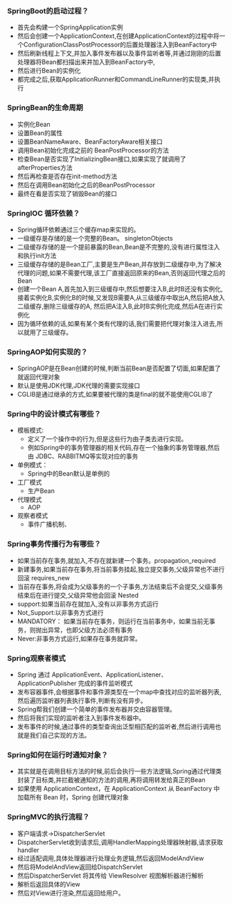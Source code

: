 ### SpringBoot的启动过程？

- 首先会构建一个SpringApplication实例
- 然后会创建一个ApplicationContext,在创建ApplicationContext的过程中将一个ConfigurationClassPostProcessor的后置处理器注入到BeanFactory中
- 然后刷新线程上下文,并加入事件发布器以及事件监听者等,并通过刚刚的后置处理器将Bean都扫描出来并加入到BeanFactory中,
- 然后进行Bean的实例化
- 都完成之后,获取ApplicationRunner和CommandLineRunner的实现类,并执行

### SpringBean的生命周期

- 实例化Bean
- 设置Bean的属性
- 设置BeanNameAware、BeanFactoryAware相关接口
- 调用Bean初始化完成之前的 BeanPostProcessor的方法
- 检查Bean是否实现了InitializingBean接口,如果实现了就调用了 afterProperties方法
- 然后再检查是否存在init-method方法
- 然后在调用Bean初始化之后的BeanPostProcessor
- 最终在看是否实现了销毁Bean的接口

### SpringIOC 循环依赖？

- Spring循环依赖通过三个缓存map来实现的。
- 一级缓存是存储的是一个完整的Bean。 singletonObjects
- 二级缓存存储的是一个提前暴露的Bean,Bean是不完整的,没有进行属性注入和执行init方法
- 三级缓存存储的是Bean工厂,主要是生产Bean,并存放到二级缓存中,为了解决代理的问题,如果不需要代理,该工厂直接返回原来的Bean,否则返回代理之后的Bean
- 创建一个Bean A,首先加入到三级缓存中,然后想要注入B,此时B还没有实例化,接着实例化B,实例化B的时候,又发现B需要A,从三级缓存中取出A,然后把A放入二级缓存,删除三级缓存的A,
  然后把A注入B,此时B实例化完成,然后A在进行实例化
- 因为循环依赖的话,如果有某个类有代理的话,我们需要把代理对象注入进去,所以就用了三级缓存。

### SpringAOP如何实现的？

- SpringAOP是在Bean创建的时候,判断当前Bean是否配置了切面,如果配置了就返回代理对象
- 默认是使用JDK代理,JDK代理的需要实现接口
- CGLIB是通过继承的方式,如果要被代理的类是final的就不能使用CGLIB了

### Spring中的设计模式有哪些？

- 模板模式:
  - 定义了一个操作中的行为,但是这些行为由子类去进行实现。
  - 例如Spring中的事务管理器的相关代码,存在一个抽象的事务管理器,然后 由 JDBC、RABBITMQ等实现对应的事务
- 单例模式：
  - Spring中的Bean默认是单例的
- 工厂模式
  - 生产Bean
- 代理模式
  - AOP
- 观察者模式
  - 事件广播机制、

### Spring事务传播行为有哪些？

- 如果当前存在事务,就加入,不存在就新建一个事务。propagation_required
- 新建事务,如果当前存在事务,将当前事务挂起,独立提交事务,父级异常也不进行回滚 requires_new
- 当前存在事务,将会成为父级事务的一个子事务,方法结束后不会提交,父级事务结束后在进行提交,父级异常他会回滚 Nested
- support:如果当前存在就加入,没有以非事务方式运行
- Not_Support:以非事务方式进行
- MANDATORY： 如果当前存在事务，则运行在当前事务中，如果当前无事务，则抛出异常，也即父级方法必须有事务
- Never:非事务方式运行,如果存在事务就异常。

### Spring观察者模式

- Spring 通过 ApplicationEvent、ApplicationListener、ApplicationPublisher 完成的事件监听模式
- 发布容器事件,会根据事件和事件源类型在一个map中查找对应的监听器列表,然后遍历监听器列表执行事件,判断有没有异步。
- Spring帮我们创建一个简单的事件发布器并交由容器管理。
- 然后将我们实现的监听者注入到事件发布器中。
- 发布事件的时候,通过事件的类型查询出泛型相匹配的监听者,然后进行调用也就是我们自己实现的方法。

### Spring如何在运行时通知对象？

- 其实就是在调用目标方法的时候,前后会执行一些方法逻辑,Spring通过代理类封装了目标类,并拦截被通知的方法的调用,再将调用转发给真正的Bean
- 如果使用 ApplicationContext，在 ApplicationContext 从 BeanFactory 中加载所有 Bean 时，Spring 创建代理对象

### SpringMVC的执行流程？

- 客户端请求->DispatcherServlet
- DispatcherServlet收到请求后,调用HandlerMapping处理器映射器,请求获取handler
- 经过适配调用,具体处理器进行处理业务逻辑,然后返回ModelAndView
- 然后将ModelAndView返回给DispatchServlet
- 然后DispatcherServlet 将其传给 ViewResolver 视图解析器进行解析
- 解析后返回具体的View
- 然后对View进行渲染,然后返回给用户。